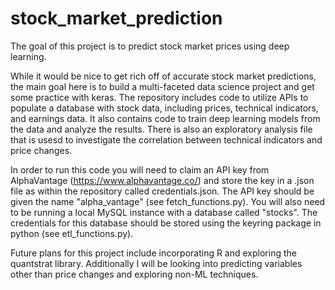 # stock_market_prediction

The goal of this project is to predict stock market prices using deep learning.

While it would be nice to get rich off of accurate stock market predictions, the main goal here is to build a multi-faceted data science project and get some practice with keras. The repository includes code to utilize APIs to populate a database with stock data, including prices, technical indicators, and earnings data. It also contains code to train deep learning models from the data and analyze the results. There is also an exploratory analysis file that is usesd to investigate the correlation between technical indicators and price changes.

In order to run this code you will need to claim an API key from AlphaVantage (https://www.alphavantage.co/) and store the key in a .json file as within the repository called credentials.json. The API key should be given the name "alpha_vantage" (see fetch_functions.py). You will also need to be running a local MySQL instance with a database called "stocks". The credentials for this database should be stored using the keyring package in python (see etl_functions.py).

Future plans for this project include incorporating R and exploring the quantstrat library. Additionally I will be looking into predicting variables other than price changes and exploring non-ML techniques.
